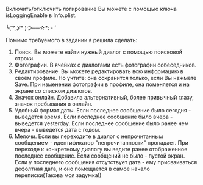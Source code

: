 Включить/отключить логирование Вы можете с помощью ключа isLoggingEnable в Info.plist.

╰( ͡° ͜ʖ ͡° )つ──☆*:・ﾟ

Помимо требуемого в задании я решила сделать:
1. Поиск. Вы можете найти нужный диалог с помощью поисковой строки.
2. Фотографии. В ячейках с диалогами есть фотографии собеседников.
3. Редактирование. Вы можете редактировать всю информацию в своём профиле. Но учтите: она сохранится только, если Вы нажмёте Save. При изменении фотографии в профиле, она поменяется и на экране со списком диалогов.
4. Значок онлайн. Добавила альтернативный, более привычный глазу, значок пребывания в онлайн.
5. Удобный формат даты. Если последнее сообщение было сегодня - выведется время. Если последнее сообщение было вчера - выведется yesterday. Если последнее сообщение было ранее чем вчера - выведется дата с годом.
6. Мелочи. Если вы переходите в диалог с непрочитанным сообщением - идентификатор "непрочитанности" пропадает. При переходе к конкретному диалогу вы ведите ранее отображенное последнее сообщение. Если сообщений не было - пустой экран. Если у последнего сообщения отсутствует дата - ему присваиваться дефолтная дата, и оно помещается в самое начало переписки(Такова моя задумка!)
